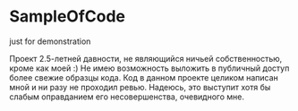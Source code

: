 # SampleOfCode
just for demonstration

Проект 2.5-летней давности, не являющийся ничьей собственностью, кроме как моей :)
Не имею возможность выложить в публичный доступ более свежие образцы кода. Код в данном проекте целиком написан мной и ни разу не проходил ревью. Надеюсь, это выступит хотя бы слабым оправданием его несовершенства, очевидного мне.